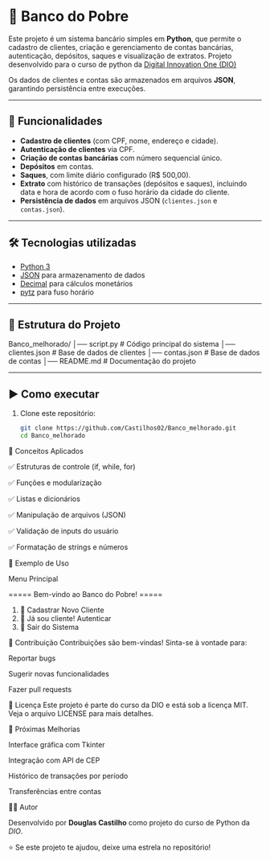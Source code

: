 # 🏦 Banco do Pobre

Este projeto é um sistema bancário simples em **Python**, que permite o cadastro de clientes, criação e gerenciamento de contas bancárias, autenticação, depósitos, saques e visualização de extratos. Projeto desenvolvido para o curso de python da [Digital Innovation One (DIO)](https://www.dio.me/)

Os dados de clientes e contas são armazenados em arquivos **JSON**, garantindo persistência entre execuções.

---

## 🚀 Funcionalidades

- **Cadastro de clientes** (com CPF, nome, endereço e cidade).
- **Autenticação de clientes** via CPF.
- **Criação de contas bancárias** com número sequencial único.
- **Depósitos** em contas.
- **Saques**, com limite diário configurado (R$ 500,00).
- **Extrato** com histórico de transações (depósitos e saques), incluindo data e hora de acordo com o fuso horário da cidade do cliente.
- **Persistência de dados** em arquivos JSON (`clientes.json` e `contas.json`).

---

## 🛠️ Tecnologias utilizadas

- [Python 3](https://www.python.org/)
- [JSON](https://docs.python.org/3/library/json.html) para armazenamento de dados
- [Decimal](https://docs.python.org/3/library/decimal.html) para cálculos monetários
- [pytz](https://pypi.org/project/pytz/) para fuso horário

---

## 📂 Estrutura do Projeto

Banco_melhorado/
│── script.py # Código principal do sistema
│── clientes.json # Base de dados de clientes
│── contas.json # Base de dados de contas
│── README.md # Documentação do projeto


---

## ▶️ Como executar

1. Clone este repositório:
   ```bash
   git clone https://github.com/Castilhos02/Banco_melhorado.git
   cd Banco_melhorado

🧠 Conceitos Aplicados

✅ Estruturas de controle (if, while, for)

✅ Funções e modularização

✅ Listas e dicionários

✅ Manipulação de arquivos (JSON)

✅ Validação de inputs do usuário

✅ Formatação de strings e números

📖 Exemplo de Uso

Menu Principal

===== Bem-vindo ao Banco do Pobre! =====
1. 📝 Cadastrar Novo Cliente
2. 🔑 Já sou cliente! Autenticar
3. 🚪 Sair do Sistema


🤝 Contribuição
Contribuições são bem-vindas! Sinta-se à vontade para:

Reportar bugs

Sugerir novas funcionalidades

Fazer pull requests

📄 Licença
Este projeto é parte do curso da DIO e está sob a licença MIT. Veja o arquivo LICENSE para mais detalhes.


🎯 Próximas Melhorias

Interface gráfica com Tkinter

Integração com API de CEP

Histórico de transações por período

Transferências entre contas

👨‍💻 Autor

Desenvolvido por **Douglas Castilho** como projeto do curso de Python da *DIO*.

⭐ Se este projeto te ajudou, deixe uma estrela no repositório!
